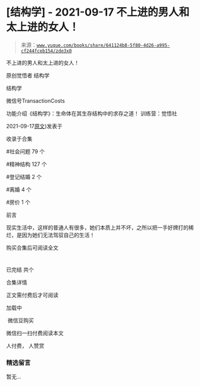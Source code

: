 # [结构学] - 2021-09-17 不上进的男人和太上进的女人！

> 来源：[`www.yuque.com/books/share/641124b8-5f80-4d26-a995-cf244fceb154/zde3x0`](https://www.yuque.com/books/share/641124b8-5f80-4d26-a995-cf244fceb154/zde3x0)



不上进的男人和太上进的女人！ 

原创觉悟者 结构学 

结构学 

微信号TransactionCosts 

功能介绍《结构学》：生命体在其生存结构中的求存之道！ 训练营：觉悟社 

2021-09-17[原文](https://mp.weixin.qq.com/s?__biz=MzIzMDYwOTM0Mg==&mid=2247486430&idx=1&sn=7f5bc0b0990883a4e2fb5b7206bec905&chksm=e8b1930fdfc61a190d76241bf61a10a6a911a18c1dd3e7636ad78e4373d683a94e91b7e7ce7d#rd))发表于 

收录于合集 

#社会问题 79 个 

#精神结构 127 个 

#登记结婚 2 个 

#离婚 4 个 

#房价 1 个 

前言 

现实生活中，这样的普通人有很多，她们本质上并不坏，之所以把一手好牌打的稀烂，是因为她们无法驾驭自己的生活！ 

购买合集后可阅读全文 

# 

已完结 共个 

合集详情 

正文需付费后才可阅读 

加载中 

 微信豆购买 

微信扫一扫付费阅读本文 

人付费， 人赞赏 

### 精选留言 

暂无...